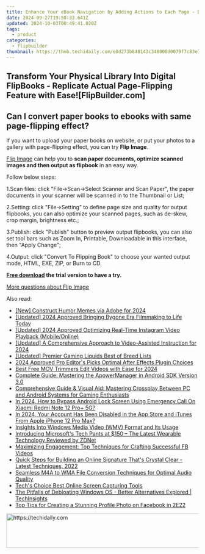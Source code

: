 ```yaml
---
title: Enhance Your eBook Navigation by Adding Actions to Each Page - Discover Tips at FlipBuilder.com
date: 2024-09-27T19:58:33.641Z
updated: 2024-10-03T00:49:41.020Z
tags:
  - product
categories:
  - flipbuilder
thumbnail: https://thmb.techidaily.com/e8d273b848143c340000d0079f7c83e7faa1151d78bf679fca424eb3bb1ead67.jpg
---
```


## Transform Your Physical Library Into Digital FlipBooks - Replicate Actual Page-Flipping Feature with Ease![FlipBuilder.com]

## Can I convert paper books to ebooks with same page-flipping effect?

If you want to upload your paper books on website, or put your photos to a gallery with page-flipping effect, you can try **Flip Image**. 

[Flip Image](https://tools.techidaily.com/flipbuilder/products/) can help you to **scan paper documents, optimize scanned images and then output as flipbook** in an easy way.

Follow below steps:

1.Scan files: click "File->Scan->Select Scanner and Scan Paper", the paper documents in your scanner will be scanned in to the Thumbnail or List;

2.Setting: click "File->Setting" to define page size and quality for output flipbooks, you can also optimize your scanned pages, such as de-skew, crop margin, brightness etc.;

3.Publish: click "Publish" button to preview output flipbooks, you can also set tool bars such as Zoom In, Printable, Downloadable in this interface, then "Apply Change";

4.Output: click "Convert To Flipping Book" to choose your wanted output mode, HTML, EXE, ZIP, or Burn to CD.

**[Free download](https://tools.techidaily.com/flipbuilder/products/) the trial version to have a try.** 

[More questions about Flip Image](https://tools.techidaily.com/flipbuilder/products/)

<ins class="adsbygoogle"
     style="display:block"
     data-ad-format="autorelaxed"
     data-ad-client="ca-pub-7571918770474297"
     data-ad-slot="1223367746"></ins>

<ins class="adsbygoogle"
     style="display:block"
     data-ad-client="ca-pub-7571918770474297"
     data-ad-slot="8358498916"
     data-ad-format="auto"
     data-full-width-responsive="true"></ins>

<span class="atpl-alsoreadstyle">Also read:</span>
<div><ul>
<li><a href="https://article-tips.techidaily.com/new-construct-humor-memes-via-adobe-for-2024/"><u>[New] Construct Humor Memes via Adobe for 2024</u></a></li>
<li><a href="https://facebook-video-footage.techidaily.com/updated-2024-approved-bringing-bygone-era-filmmaking-to-life-today/"><u>[Updated] 2024 Approved Bringing Bygone Era Filmmaking to Life Today</u></a></li>
<li><a href="https://instagram-video-recordings.techidaily.com/updated-2024-approved-optimizing-real-time-instagram-video-playback-mobileonline/"><u>[Updated] 2024 Approved Optimizing Real-Time Instagram Video Playback (Mobile/Online)</u></a></li>
<li><a href="https://article-posts.techidaily.com/updated-a-comprehensive-approach-to-video-assisted-instruction-for-2024/"><u>[Updated] A Comprehensive Approach to Video-Assisted Instruction for 2024</u></a></li>
<li><a href="https://screen-video-capture.techidaily.com/updated-premier-gaming-liquids-best-of-breed-lists/"><u>[Updated] Premier Gaming Liquids Best of Breed Lists</u></a></li>
<li><a href="https://fox-boxes.techidaily.com/2024-approved-pro-editors-picks-optimal-after-effects-plugin-choices/"><u>2024 Approved Pro Editor's Picks Optimal After Effects Plugin Choices</u></a></li>
<li><a href="https://smart-video-creator.techidaily.com/best-free-mov-trimmers-edit-videos-with-ease-for-2024/"><u>Best Free MOV Trimmers Edit Videos with Ease for 2024</u></a></li>
<li><a href="https://win-help.techidaily.com/complete-guide-mastering-the-apowermanager-in-android-sdk-version-30/"><u>Complete Guide: Mastering the ApowerManager in Android SDK Version 3.0</u></a></li>
<li><a href="https://win-help.techidaily.com/comprehensive-guide-and-visual-aid-mastering-crossplay-between-pc-and-android-systems-for-gaming-enthusiasts/"><u>Comprehensive Guide & Visual Aid: Mastering Crossplay Between PC and Android Systems for Gaming Enthusiasts</u></a></li>
<li><a href="https://unlock-android.techidaily.com/in-2024-how-to-bypass-android-lock-screen-using-emergency-call-on-xiaomi-redmi-note-12-proplus-5g-by-drfone-android/"><u>In 2024, How to Bypass Android Lock Screen Using Emergency Call On Xiaomi Redmi Note 12 Pro+ 5G?</u></a></li>
<li><a href="https://apple-account.techidaily.com/in-2024-your-account-has-been-disabled-in-the-app-store-and-itunes-from-apple-iphone-12-pro-max-by-drfone-ios/"><u>In 2024, Your Account Has Been Disabled in the App Store and iTunes From Apple iPhone 12 Pro Max?</u></a></li>
<li><a href="https://win-help.techidaily.com/insights-into-windows-media-video-wmv-format-and-its-usage/"><u>Insights Into Windows Media Video (WMV) Format and Its Usage</u></a></li>
<li><a href="https://win-help.techidaily.com/introducing-microsofts-tech-pants-at-150-the-latest-wearable-technology-reviewed-by-zdnet/"><u>Introducing Microsoft's Tech Pants at $150 – The Latest Wearable Technology Reviewed by ZDNet</u></a></li>
<li><a href="https://win-help.techidaily.com/maximizing-engagement-top-techniques-for-crafting-successful-fb-videos/"><u>Maximizing Engagement: Top Techniques for Crafting Successful FB Videos</u></a></li>
<li><a href="https://win-help.techidaily.com/quick-steps-for-building-an-online-signature-thats-crystal-clear-latest-techniques-2022/"><u>Quick Steps for Building an Online Signature That's Crystal Clear - Latest Techniques, 2022</u></a></li>
<li><a href="https://win-help.techidaily.com/seamless-m4a-to-wma-file-conversion-techniques-for-optimal-audio-quality/"><u>Seamless M4A to WMA File Conversion Techniques for Optimal Audio Quality</u></a></li>
<li><a href="https://screen-sharing-recording.techidaily.com/techs-choice-best-online-screen-capturing-tools/"><u>Tech's Choice Best Online Screen Capturing Tools</u></a></li>
<li><a href="https://win-help.techidaily.com/the-pitfalls-of-debloating-windows-os-better-alternatives-explored-techinsights/"><u>The Pitfalls of Debloating Windows OS - Better Alternatives Explored | TechInsights</u></a></li>
<li><a href="https://win-help.techidaily.com/top-tips-for-creating-a-stunning-profile-photo-on-facebook-in-2e22/"><u>Top Tips for Creating a Stunning Profile Photo on Facebook in 2E22</u></a></li>
</ul></div>

<!-- affiliate ads begin -->
<a href="https://arkmc.pxf.io/c/5597632/352557/5172" target="_top" id="352557">
  <img src="//a.impactradius-go.com/display-ad/5172-352557" border="0" alt="https://techidaily.com" width="720" height="90"/>
</a>
<img height="0" width="0" src="https://arkmc.pxf.io/i/5597632/352557/5172" style="position:absolute;visibility:hidden;" border="0" />
<!-- affiliate ads end -->

